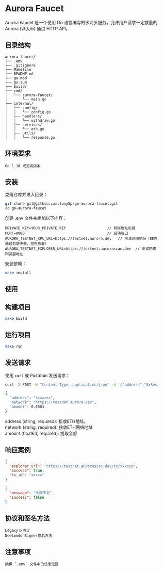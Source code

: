 # Aurora Faucet

Aurora Faucet 是一个使用 Go 语言编写的水龙头服务，允许用户请求一定数量的 Aurora (以太币) 通过 HTTP API。

## 目录结构

```plaintext
aurora-faucet/
├── .env
├── .gitignore
├── Makefile
├── README.md
├── go.mod
├── go.sum
├── build/
├── cmd/
│   └── aurora-faucet/
│       └── main.go
├── internal/
│   ├── config/
│   │   └── config.go
│   ├── handlers/
│   │   └── withdraw.go
│   ├── services/
│   │   └── eth.go
│   ├── utils/
│   │   └── response.go

```

## 环境要求

```plaintext
Go 1.16 或更高版本
```

## 安装

克隆仓库并进入目录：

```bash
git clone git@github.com:lonySp/go-aurora-faucet.git
cd go-aurora-faucet
```

创建 .env 文件并添加以下内容：

```plaintext
PRIVATE_KEY=YOUR_PRIVATE_KEY                   // 转账地址私钥
PORT=8080                                      // 启动端口
AURORA_TESTNET_RPC_URL=https://testnet.aurora.dev   // 测试网络地址（目前通过前端传参，但先放着）
AURORA_TESTNET_EXPLORER_URL=https://testnet.aurorascan.dev  // 测试网络浏览器地址

```

安装依赖：

```bash
make install
```

## 使用

## 构建项目

```bash
make build
```

## 运行项目

```bash
make run
```

## 发送请求

使用 `curl` 或 Postman 发送请求：

```bash
curl -X POST -H "Content-Type: application/json" -d '{"address":"0xRecipientAddress", "network":"https://testnet.aurora.dev"}' http://localhost:8080/request
```

```bash
{
  "address": "xxxxxxx",
  "network": "https://testnet.aurora.dev",
  "amount": 0.0001
}
```



address (string, required): 接收ETH地址。\
network (string, required): 接收ETH网络地址 \
amount (float64, required): 提取金额

## 响应案例

```json
{
  "explorer_url": "https://testnet.aurorascan.dev/tx/xxxxxx",
  "success": true,
  "tx_id": "xxxxx"
}
```

```json
{
  "message": "余额不足",
  "success": false
}
```


## 协议和签名方法

```plaintext
LegacyTx协议
NewLondonSigner签名方法
```

## 注意事项

```plaintext
确保 `.env` 文件中的信息无误
```